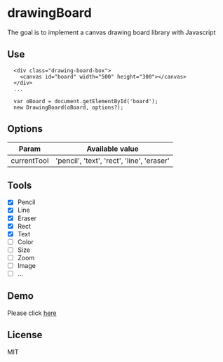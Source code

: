 # drawingBoard
The goal is to implement a canvas drawing board library with Javascript

## Use
```
  <div class="drawing-board-box">
    <canvas id="board" width="500" height="300"></canvas>
  </div>
  ...

  var oBoard = document.getElementById('board');
  new DrawingBoard(oBoard, options?);
```

## Options
| Param |Available value |
| ------------- | ------------- |
| currentTool  | 'pencil', 'text', 'rect', 'line', 'eraser'  |

## Tools
- [x] Pencil
- [x] Line
- [x] Eraser
- [x] Rect
- [x] Text
- [ ] Color
- [ ] Size
- [ ] Zoom
- [ ] Image
- [ ] ...

## Demo
Please click [here](./index.html)

## License

MIT
